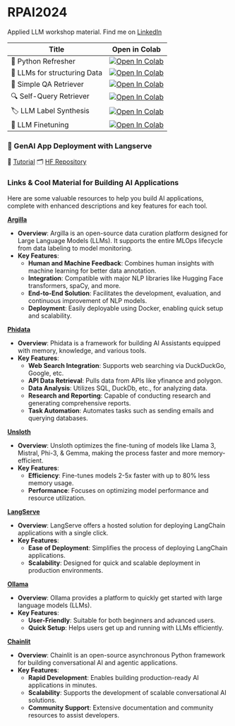 # RPAI2024

Applied LLM workshop material.
Find me on [LinkedIn](https://www.linkedin.com/in/rjurowetzki/)


| Title | Open in Colab |
| --- | --- |
| 🐍 Python Refresher | [![Open In Colab](https://colab.research.google.com/assets/colab-badge.svg)](https://colab.research.google.com/github/RJuro/RPAI2024/blob/main/00_python_refresher.ipynb) |
| 📘 LLMs for structuring Data | [![Open In Colab](https://colab.research.google.com/assets/colab-badge.svg)](https://colab.research.google.com/github/RJuro/RPAI2024/blob/main/01_intro_LLM_structure.ipynb) |
| 📝 Simple QA Retriever | [![Open In Colab](https://colab.research.google.com/assets/colab-badge.svg)](https://colab.research.google.com/github/RJuro/RPAI2024/blob/main/02_SimpleQA_Retriever.ipynb) |
| 🔍 Self-Query Retriever | [![Open In Colab](https://colab.research.google.com/assets/colab-badge.svg)](https://colab.research.google.com/github/RJuro/RPAI2024/blob/main/03_SelfQuery_Retriever.ipynb) |
| 🏷️ LLM Label Synthesis | [![Open In Colab](https://colab.research.google.com/assets/colab-badge.svg)](https://colab.research.google.com/github/RJuro/RPAI2024/blob/main/04_LLMLabelSynthesis.ipynb) |
| 🔧 LLM Finetuning | [![Open In Colab](https://colab.research.google.com/assets/colab-badge.svg)](https://colab.research.google.com/github/RJuro/RPAI2024/blob/main/05_LLMfinetune_phi3.ipynb) |


### 🚀 GenAI App Deployment with Langserve

📘 [Tutorial](https://github.com/RJuro/RPAI2024/blob/main/deploy-langchain-app.md)
🗂️ [HF Repository](https://huggingface.co/spaces/RJuro/RPAI2024-bot/tree/main)


### Links & Cool Material for Building AI Applications

Here are some valuable resources to help you build AI applications, complete with enhanced descriptions and key features for each tool.


**[Argilla](https://argilla.io/)**
- **Overview**: Argilla is an open-source data curation platform designed for Large Language Models (LLMs). It supports the entire MLOps lifecycle from data labeling to model monitoring.
- **Key Features**:
  - **Human and Machine Feedback**: Combines human insights with machine learning for better data annotation.
  - **Integration**: Compatible with major NLP libraries like Hugging Face transformers, spaCy, and more.
  - **End-to-End Solution**: Facilitates the development, evaluation, and continuous improvement of NLP models.
  - **Deployment**: Easily deployable using Docker, enabling quick setup and scalability.

**[Phidata](https://www.phidata.com/)**
- **Overview**: Phidata is a framework for building AI Assistants equipped with memory, knowledge, and various tools.
- **Key Features**:
  - **Web Search Integration**: Supports web searching via DuckDuckGo, Google, etc.
  - **API Data Retrieval**: Pulls data from APIs like yfinance and polygon.
  - **Data Analysis**: Utilizes SQL, DuckDb, etc., for analyzing data.
  - **Research and Reporting**: Capable of conducting research and generating comprehensive reports.
  - **Task Automation**: Automates tasks such as sending emails and querying databases.

**[Unsloth](https://unsloth.ai/)**
- **Overview**: Unsloth optimizes the fine-tuning of models like Llama 3, Mistral, Phi-3, & Gemma, making the process faster and more memory-efficient.
- **Key Features**:
  - **Efficiency**: Fine-tunes models 2-5x faster with up to 80% less memory usage.
  - **Performance**: Focuses on optimizing model performance and resource utilization.

**[LangServe](https://python.langchain.com/v0.2/docs/langserve/)**
- **Overview**: LangServe offers a hosted solution for deploying LangChain applications with a single click.
- **Key Features**:
  - **Ease of Deployment**: Simplifies the process of deploying LangChain applications.
  - **Scalability**: Designed for quick and scalable deployment in production environments.

**[Ollama](https://ollama.com)**
- **Overview**: Ollama provides a platform to quickly get started with large language models (LLMs).
- **Key Features**:
  - **User-Friendly**: Suitable for both beginners and advanced users.
  - **Quick Setup**: Helps users get up and running with LLMs efficiently.

**[Chainlit](https://github.com/Chainlit/chainlit)**
- **Overview**: Chainlit is an open-source asynchronous Python framework for building conversational AI and agentic applications.
- **Key Features**:
  - **Rapid Development**: Enables building production-ready AI applications in minutes.
  - **Scalability**: Supports the development of scalable conversational AI solutions.
  - **Community Support**: Extensive documentation and community resources to assist developers.